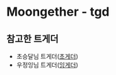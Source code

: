 # Moongether - tgd

## 참고한 트게더
* 초승달님 트게더([초게더](http://tgd.kr/cocopopp671))
* 우정잉님 트게더([잉게더](http://tgd.kr/nanajam777))
